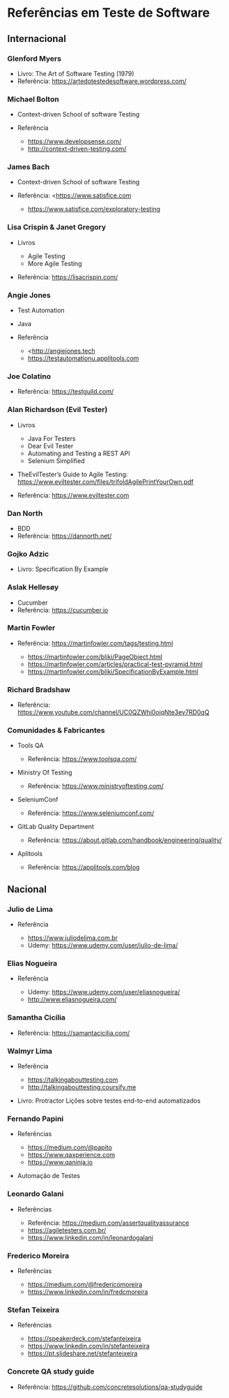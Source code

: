 # Referências em Teste de Software

## Internacional

### Glenford Myers

- Livro: The Art of Software Testing (1979)
- Referência: <https://artedotestedesoftware.wordpress.com/>

### Michael Bolton

- Context-driven School of software Testing
- Referência

	- <https://www.developsense.com/>
	- <http://context-driven-testing.com/>

### James Bach

- Context-driven School of software Testing
- Referência: <https://www.satisfice.com

	- <https://www.satisfice.com/exploratory-testing>

### Lisa Crispin & Janet Gregory

- Livros

	- Agile Testing
	- More Agile Testing

- Referência: <https://lisacrispin.com/>

### Angie Jones

- Test Automation
- Java
- Referência

	-  <http://angiejones.tech
	- <https://testautomationu.applitools.com>

### Joe Colatino

- Referência: <https://testguild.com/>

### Alan Richardson (Evil Tester)

- Livros

	- Java For Testers
	- Dear Evil Tester
	- Automating and Testing a REST API
	- Selenium Simplified

- TheEvilTester’s Guide to Agile Testing: <https://www.eviltester.com/files/trifoldAgilePrintYourOwn.pdf>
- Referência: <https://www.eviltester.com>

### Dan North

- BDD
- Referência: <https://dannorth.net/>

### Gojko Adzic

- Livro: Specification By Example

### Aslak Hellesøy

- Cucumber
- Referência: <https://cucumber.io>

### Martin Fowler

- Referência: <https://martinfowler.com/tags/testing.html>

	- <https://martinfowler.com/bliki/PageObject.html>
	- <https://martinfowler.com/articles/practical-test-pyramid.html>
	- <https://martinfowler.com/bliki/SpecificationByExample.html>

### Richard Bradshaw

- Referência: <https://www.youtube.com/channel/UC0QZWhi0ojqNte3ey7RD0qQ>

### Comunidades & Fabricantes

- Tools QA

	- Referência: <https://www.toolsqa.com/>

- Ministry Of Testing

	- Referência: <https://www.ministryoftesting.com/>

- SeleniumConf

	- Referência: <https://www.seleniumconf.com/>

- GitLab Quality Department

	- Referência: <https://about.gitlab.com/handbook/engineering/quality/>

- Aplitools

	- Referência: <https://applitools.com/blog>

## Nacional

### Julio de Lima

- Referência

	- <https://www.juliodelima.com.br>
	- Udemy: <https://www.udemy.com/user/julio-de-lima/>

### Elias Nogueira

- Referência

	- Udemy: <https://www.udemy.com/user/eliasnogueira/>
	- <http://www.eliasnogueira.com/>

### Samantha Cicília

- Referência: <https://samantacicilia.com/>

### Walmyr Lima

- Referência

	- <https://talkingabouttesting.com>
	- <http://talkingabouttesting.coursify.me>

- Livro: Protractor Lições sobre testes end-to-end automatizados

### Fernando Papini

- Referências

	- <https://medium.com/@papito>
	- <https://www.qaxperience.com>
	- <https://www.qaninja.io>

- Automação de Testes

### Leonardo Galani

- Referências

	- Referência: <https://medium.com/assertqualityassurance>
	- <https://agiletesters.com.br/>
	- <https://www.linkedin.com/in/leonardogalani>

### Frederico Moreira

- Referências

	- <https://medium.com/@fredericomoreira>
	- <https://www.linkedin.com/in/fredcmoreira>

### Stefan Teixeira

- Referências

	- <https://speakerdeck.com/stefanteixeira>
	- <https://www.linkedin.com/in/stefanteixeira>
	- <https://pt.slideshare.net/stefanteixeira>

### Concrete QA study guide

- Referência: <https://github.com/concretesolutions/qa-studyguide>
